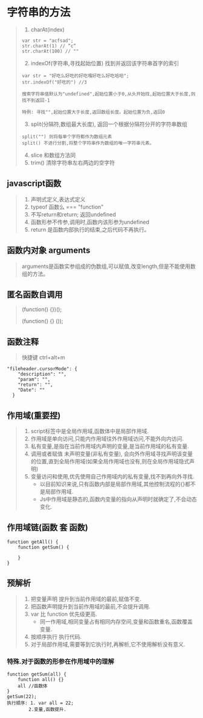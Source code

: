 # 字符串的方法

> 1. charAt(index)
>
> ```
> var str = "acfsad";
> str.charAt(1) // “c“
> str.charAt(100) // ""
> ```
>
> 2. indexOf(字符串,寻找起始位置)  找到并返回该字符串首字的索引
>
> ```
> var str = "好吃么好吃的好吃嘎好吃么好吃哈哈";
> str.indexOf("好吃的") //3
> ```
>
> ```
> 搜索字符串值默认为"undefined",起始位置小于0,从头开始找,起始位置大于长度,则找不到返回-1
> ```
>
> ```
> 特例: 寻找"",起始位置大于长度,返回数组长度。起始位置为负,返回0
> ```
>
> 3. split(分隔符,数组最大长度), 返回一个根据分隔符分开的字符串数组
>
> ```
> split("") 则将每单个字符都作为数组元素
> split() 不进行分割,将整个字符串作为数组的唯一字符串元素。
> ```
>
> 4. slice 和数组方法同
> 5. trim() 清除字符串左右两边的空字符

## javascript函数

> 1. 声明式定义,表达式定义
> 2. typeof 函数么 === "function"
> 3. 不写return和return; 返回undefined
> 4. 函数形参不传参,调用时,函数内该形参为undefined
> 5. return 是函数内部执行的结束,之后代码不再执行。

##  函数内对象 arguments

> arguments是函数实参组成的伪数组,可以赋值,改变length,但是不能使用数组的方法。

## 匿名函数自调用

> (function() {})();  
>
> (function() {} ());

## 函数注释

> 快捷键 ctrl+alt+m

```
"fileheader.cursorMode": {
    "description": "",
    "param": "",
    "return": "",
    "Date": ""
  }
```

## 作用域(重要捏)

> 1. script标签中是全局作用域,函数体中是局部作用域.
> 2. 作用域是单向访问,只能内作用域往外作用域访问,不能外向内访问.
> 3. 私有变量,是指在当前作用域内声明的变量,是当前作用域的私有变量.
> 4. 调用或者赋值 未声明变量(非私有变量), 会向外作用域寻找声明该变量的位置,直到全局作用域(如果全局作用域也没有,则在全局作用域隐式声明)
> 5. 变量访问和使用,优先使用自己作用域内的私有变量,找不到再向外寻找.
>    + 以目前知识来说,只有函数内部是局部作用域,其他控制流程的{}都不是局部作用域.
>    + Js中作用域是静态的,函数内变量的指向从声明时就确定了,不会动态变化.

## 作用域链(函数 套 函数)

```
function getAll() {
	function getSum() {
	
	}
}
```

## 预解析

> 1. 把变量声明 提升到当前作用域的最前,赋值不变.
> 2. 把函数声明提升到当前作用域的最前,不会提升调用.
> 3. var 比 function 优先级更高.
>    + 同一作用域,相同变量占有相同内存空间,变量和函数重名,函数覆盖变量.
> 4. 按顺序执行 执行代码.
> 5. 对于局部作用域,需要等到它执行时,再解析,它不使用解析没有意义.

### 特殊.对于函数的形参在作用域中的理解

```
function getSum(all) {
	function all() {}
	all //函数体
}
getSum(22);
执行顺序: 1. var all = 22;
       	2.变量,函数提升.
```

